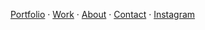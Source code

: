 [Portfolio](https://radestojicic.com/) · [Work](https://www.radestojicic.com/work) · [About](https://radestojicic.com/#about) · [Contact](https://radestojicic.com/#contact) · [Instagram](https://www.instagram.com/radee_st/) 
